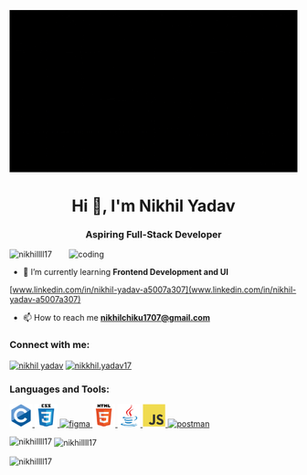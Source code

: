 ![logo](https://github.com/nikhillll17/nikhillll17/blob/main/Your%20paragraph%20text%20(1).gif)
<h1 align="center">Hi 👋, I'm Nikhil Yadav</h1>
<h3 align="center">Aspiring Full-Stack Developer</h3>

<img align="right" alt="coding" width=400px src="https://user-images.githubusercontent.com/55389276/140866485-8fb1c876-9a8f-4d6a-98dc-08c4981eaf70.gif">

<p align="left"> <img src="https://komarev.com/ghpvc/?username=nikhillll17&label=Profile%20views&color=0e75b6&style=flat" alt="nikhillll17" /> </p>

- 🌱 I’m currently learning **Frontend Development and UI**

 [www.linkedin.com/in/nikhil-yadav-a5007a307](www.linkedin.com/in/nikhil-yadav-a5007a307)

- 📫 How to reach me **nikhilchiku1707@gmail.com**

<h3 align="left">Connect with me:</h3>
<p align="left">
<a href="https://linkedin.com/in/nikhil yadav" target="blank"><img align="center" src="https://raw.githubusercontent.com/rahuldkjain/github-profile-readme-generator/master/src/images/icons/Social/linked-in-alt.svg" alt="nikhil yadav" height="30" width="40" /></a>
<a href="https://instagram.com/nikkhil.yadav17" target="blank"><img align="center" src="https://raw.githubusercontent.com/rahuldkjain/github-profile-readme-generator/master/src/images/icons/Social/instagram.svg" alt="nikkhil.yadav17" height="30" width="40" /></a>
</p>

<h3 align="left">Languages and Tools:</h3>
<p align="left"> <a href="https://www.cprogramming.com/" target="_blank" rel="noreferrer"> <img src="https://raw.githubusercontent.com/devicons/devicon/master/icons/c/c-original.svg" alt="c" width="40" height="40"/> </a> <a href="https://www.w3schools.com/css/" target="_blank" rel="noreferrer"> <img src="https://raw.githubusercontent.com/devicons/devicon/master/icons/css3/css3-original-wordmark.svg" alt="css3" width="40" height="40"/> </a> <a href="https://www.figma.com/" target="_blank" rel="noreferrer"> <img src="https://www.vectorlogo.zone/logos/figma/figma-icon.svg" alt="figma" width="40" height="40"/> </a> <a href="https://www.w3.org/html/" target="_blank" rel="noreferrer"> <img src="https://raw.githubusercontent.com/devicons/devicon/master/icons/html5/html5-original-wordmark.svg" alt="html5" width="40" height="40"/> </a> <a href="https://www.java.com" target="_blank" rel="noreferrer"> <img src="https://raw.githubusercontent.com/devicons/devicon/master/icons/java/java-original.svg" alt="java" width="40" height="40"/> </a> <a href="https://developer.mozilla.org/en-US/docs/Web/JavaScript" target="_blank" rel="noreferrer"> <img src="https://raw.githubusercontent.com/devicons/devicon/master/icons/javascript/javascript-original.svg" alt="javascript" width="40" height="40"/> </a> <a href="https://postman.com" target="_blank" rel="noreferrer"> <img src="https://www.vectorlogo.zone/logos/getpostman/getpostman-icon.svg" alt="postman" width="40" height="40"/> </a> </p>

<p><img align="left" src="https://github-readme-stats.vercel.app/api/top-langs?username=nikhillll17&show_icons=true&locale=en&layout=compact" alt="nikhillll17" /></p>

<p>&nbsp;<img align="center" src="https://github-readme-stats.vercel.app/api?username=nikhillll17&show_icons=true&locale=en" alt="nikhillll17" /></p>

<p><img align="center" src="https://github-readme-streak-stats.herokuapp.com/?user=nikhillll17&" alt="nikhillll17" /></p>
